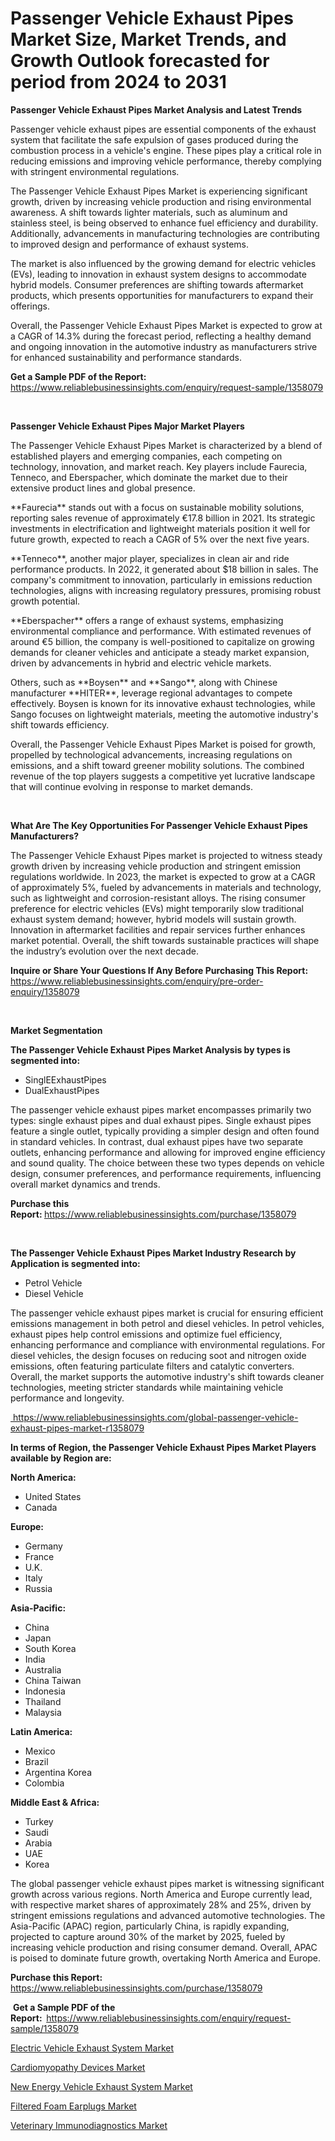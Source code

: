<p><h1>Passenger Vehicle Exhaust Pipes Market Size, Market Trends, and Growth Outlook forecasted for period from 2024 to 2031</h1></p><p><strong>Passenger Vehicle Exhaust Pipes Market Analysis and Latest Trends</strong></p>
<p><p>Passenger vehicle exhaust pipes are essential components of the exhaust system that facilitate the safe expulsion of gases produced during the combustion process in a vehicle's engine. These pipes play a critical role in reducing emissions and improving vehicle performance, thereby complying with stringent environmental regulations. </p><p>The Passenger Vehicle Exhaust Pipes Market is experiencing significant growth, driven by increasing vehicle production and rising environmental awareness. A shift towards lighter materials, such as aluminum and stainless steel, is being observed to enhance fuel efficiency and durability. Additionally, advancements in manufacturing technologies are contributing to improved design and performance of exhaust systems.</p><p>The market is also influenced by the growing demand for electric vehicles (EVs), leading to innovation in exhaust system designs to accommodate hybrid models. Consumer preferences are shifting towards aftermarket products, which presents opportunities for manufacturers to expand their offerings.</p><p>Overall, the Passenger Vehicle Exhaust Pipes Market is expected to grow at a CAGR of 14.3% during the forecast period, reflecting a healthy demand and ongoing innovation in the automotive industry as manufacturers strive for enhanced sustainability and performance standards.</p></p>
<p><strong>Get a Sample PDF of the Report:&nbsp;</strong> <a href="https://www.reliablebusinessinsights.com/enquiry/request-sample/1358079?utm_campaign=60&utm_medium=2&utm_source=Github&utm_content=ia&utm_term=03112024&utm_id=passenger-vehicle-exhaust-pipes">https://www.reliablebusinessinsights.com/enquiry/request-sample/1358079</a></p>
<p>&nbsp;</p>
<p><strong>Passenger Vehicle Exhaust Pipes Major Market Players</strong></p>
<p><p>The Passenger Vehicle Exhaust Pipes Market is characterized by a blend of established players and emerging companies, each competing on technology, innovation, and market reach. Key players include Faurecia, Tenneco, and Eberspacher, which dominate the market due to their extensive product lines and global presence.</p><p>**Faurecia** stands out with a focus on sustainable mobility solutions, reporting sales revenue of approximately €17.8 billion in 2021. Its strategic investments in electrification and lightweight materials position it well for future growth, expected to reach a CAGR of 5% over the next five years.</p><p>**Tenneco**, another major player, specializes in clean air and ride performance products. In 2022, it generated about $18 billion in sales. The company's commitment to innovation, particularly in emissions reduction technologies, aligns with increasing regulatory pressures, promising robust growth potential.</p><p>**Eberspacher** offers a range of exhaust systems, emphasizing environmental compliance and performance. With estimated revenues of around €5 billion, the company is well-positioned to capitalize on growing demands for cleaner vehicles and anticipate a steady market expansion, driven by advancements in hybrid and electric vehicle markets.</p><p>Others, such as **Boysen** and **Sango**, along with Chinese manufacturer **HITER**, leverage regional advantages to compete effectively. Boysen is known for its innovative exhaust technologies, while Sango focuses on lightweight materials, meeting the automotive industry's shift towards efficiency.</p><p>Overall, the Passenger Vehicle Exhaust Pipes Market is poised for growth, propelled by technological advancements, increasing regulations on emissions, and a shift toward greener mobility solutions. The combined revenue of the top players suggests a competitive yet lucrative landscape that will continue evolving in response to market demands.</p></p>
<p>&nbsp;</p>
<p><strong>What Are The Key Opportunities For Passenger Vehicle Exhaust Pipes Manufacturers?</strong></p>
<p><p>The Passenger Vehicle Exhaust Pipes market is projected to witness steady growth driven by increasing vehicle production and stringent emission regulations worldwide. In 2023, the market is expected to grow at a CAGR of approximately 5%, fueled by advancements in materials and technology, such as lightweight and corrosion-resistant alloys. The rising consumer preference for electric vehicles (EVs) might temporarily slow traditional exhaust system demand; however, hybrid models will sustain growth. Innovation in aftermarket facilities and repair services further enhances market potential. Overall, the shift towards sustainable practices will shape the industry’s evolution over the next decade.</p></p>
<p><strong>Inquire or Share Your Questions If Any Before Purchasing This Report:</strong> <a href="https://www.reliablebusinessinsights.com/enquiry/pre-order-enquiry/1358079?utm_campaign=60&utm_medium=2&utm_source=Github&utm_content=ia&utm_term=03112024&utm_id=passenger-vehicle-exhaust-pipes">https://www.reliablebusinessinsights.com/enquiry/pre-order-enquiry/1358079</a></p>
<p>&nbsp;</p>
<p><strong>Market Segmentation</strong></p>
<p><strong>The Passenger Vehicle Exhaust Pipes Market Analysis by types is segmented into:</strong></p>
<p><ul><li>SinglEExhaustPipes</li><li>DualExhaustPipes</li></ul></p>
<p><p>The passenger vehicle exhaust pipes market encompasses primarily two types: single exhaust pipes and dual exhaust pipes. Single exhaust pipes feature a single outlet, typically providing a simpler design and often found in standard vehicles. In contrast, dual exhaust pipes have two separate outlets, enhancing performance and allowing for improved engine efficiency and sound quality. The choice between these two types depends on vehicle design, consumer preferences, and performance requirements, influencing overall market dynamics and trends.</p></p>
<p><strong>Purchase this Report:&nbsp;</strong><a href="https://www.reliablebusinessinsights.com/purchase/1358079?utm_campaign=60&utm_medium=2&utm_source=Github&utm_content=ia&utm_term=03112024&utm_id=passenger-vehicle-exhaust-pipes">https://www.reliablebusinessinsights.com/purchase/1358079</a></p>
<p>&nbsp;</p>
<p><strong>The Passenger Vehicle Exhaust Pipes Market Industry Research by Application is segmented into:</strong></p>
<p><ul><li>Petrol Vehicle</li><li>Diesel Vehicle</li></ul></p>
<p><p>The passenger vehicle exhaust pipes market is crucial for ensuring efficient emissions management in both petrol and diesel vehicles. In petrol vehicles, exhaust pipes help control emissions and optimize fuel efficiency, enhancing performance and compliance with environmental regulations. For diesel vehicles, the design focuses on reducing soot and nitrogen oxide emissions, often featuring particulate filters and catalytic converters. Overall, the market supports the automotive industry's shift towards cleaner technologies, meeting stricter standards while maintaining vehicle performance and longevity.</p></p>
<p><a href="https://www.reliablebusinessinsights.com/global-passenger-vehicle-exhaust-pipes-market-r1358079?utm_campaign=60&utm_medium=2&utm_source=Github&utm_content=ia&utm_term=03112024&utm_id=passenger-vehicle-exhaust-pipes">&nbsp;https://www.reliablebusinessinsights.com/global-passenger-vehicle-exhaust-pipes-market-r1358079</a></p>
<p><strong>In terms of Region, the Passenger Vehicle Exhaust Pipes Market Players available by Region are:</strong></p>
<p>
    <p> <strong> North America: </strong>
        <ul>
            <li>United States</li>
            <li>Canada</li>
        </ul>
        </p> 
    <p> <strong> Europe: </strong>
        <ul>
            <li>Germany</li>
            <li>France</li>
            <li>U.K.</li>
            <li>Italy</li>
            <li>Russia</li>
        </ul>
        </p> 
    <p> <strong> Asia-Pacific: </strong>
        <ul>
            <li>China</li>
            <li>Japan</li>
            <li>South Korea</li>
            <li>India</li>
            <li>Australia</li>
            <li>China Taiwan</li>
            <li>Indonesia</li>
            <li>Thailand</li>
            <li>Malaysia</li>
        </ul>
        </p> 
    <p> <strong> Latin America: </strong>
        <ul>
            <li>Mexico</li>
            <li>Brazil</li>
            <li>Argentina Korea</li>
            <li>Colombia</li>
        </ul>
        </p> 
    <p> <strong> Middle East & Africa: </strong>
        <ul>
            <li>Turkey</li>
            <li>Saudi</li>
            <li>Arabia</li>
            <li>UAE</li>
            <li>Korea</li>
        </ul>
    </p>
    </p>
<p><p>The global passenger vehicle exhaust pipes market is witnessing significant growth across various regions. North America and Europe currently lead, with respective market shares of approximately 28% and 25%, driven by stringent emissions regulations and advanced automotive technologies. The Asia-Pacific (APAC) region, particularly China, is rapidly expanding, projected to capture around 30% of the market by 2025, fueled by increasing vehicle production and rising consumer demand. Overall, APAC is poised to dominate future growth, overtaking North America and Europe.</p></p>
<p><strong>Purchase this Report: </strong><a href="https://www.reliablebusinessinsights.com/purchase/1358079?utm_campaign=60&utm_medium=2&utm_source=Github&utm_content=ia&utm_term=03112024&utm_id=passenger-vehicle-exhaust-pipes">https://www.reliablebusinessinsights.com/purchase/1358079</a></p>
<p>&nbsp;<strong>Get a Sample PDF of the Report:&nbsp;&nbsp;</strong><a href="https://www.reliablebusinessinsights.com/enquiry/request-sample/1358079?utm_campaign=60&utm_medium=2&utm_source=Github&utm_content=ia&utm_term=03112024&utm_id=passenger-vehicle-exhaust-pipes">https://www.reliablebusinessinsights.com/enquiry/request-sample/1358079</a></p>
<p><strong></strong></p>
<p><p><a href="https://github.com/rozh43oreder/Market-Research-Report-List-1/blob/main/electric-vehicle-exhaust-system-market.md?utm_campaign=60&utm_medium=2&utm_source=Github&utm_content=ia&utm_term=03112024&utm_id=passenger-vehicle-exhaust-pipes">Electric Vehicle Exhaust System Market</a></p><p><a href="https://issuu.com/reportprime-2/docs/cardiomyopathy-devices-market-size-_c0efb8278ce322?utm_campaign=60&utm_medium=2&utm_source=Github&utm_content=ia&utm_term=03112024&utm_id=passenger-vehicle-exhaust-pipes">Cardiomyopathy Devices Market</a></p><p><a href="https://github.com/liz10hnbracht/Market-Research-Report-List-1/blob/main/new-energy-vehicle-exhaust-system-market.md?utm_campaign=60&utm_medium=2&utm_source=Github&utm_content=ia&utm_term=03112024&utm_id=passenger-vehicle-exhaust-pipes">New Energy Vehicle Exhaust System Market</a></p><p><a href="https://www.linkedin.com/pulse/global-filtered-foam-earplugs-market-sector2024-2031-metrics-bxtje?utm_campaign=60&utm_medium=2&utm_source=Github&utm_content=ia&utm_term=03112024&utm_id=passenger-vehicle-exhaust-pipes">Filtered Foam Earplugs Market</a></p><p><a href="https://issuu.com/reportprime-2/docs/veterinary-immunodiagnostics-market_9114ec6d1db7cb?utm_campaign=60&utm_medium=2&utm_source=Github&utm_content=ia&utm_term=03112024&utm_id=passenger-vehicle-exhaust-pipes">Veterinary Immunodiagnostics Market</a></p></p>